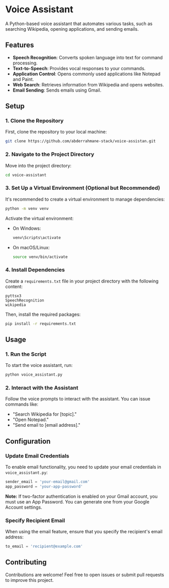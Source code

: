 # Voice Assistant

A Python-based voice assistant that automates various tasks, such as searching Wikipedia, opening applications, and sending emails.

## Features

- **Speech Recognition**: Converts spoken language into text for command processing.
- **Text-to-Speech**: Provides vocal responses to your commands.
- **Application Control**: Opens commonly used applications like Notepad and Paint.
- **Web Search**: Retrieves information from Wikipedia and opens websites.
- **Email Sending**: Sends emails using Gmail.

## Setup

### 1. Clone the Repository

First, clone the repository to your local machine:

```bash
git clone https://github.com/abderrahmane-stack/voice-assistan.git
```

### 2. Navigate to the Project Directory

Move into the project directory:

```bash
cd voice-assistant
```

### 3. Set Up a Virtual Environment (Optional but Recommended)

It's recommended to create a virtual environment to manage dependencies:

```bash
python -m venv venv
```

Activate the virtual environment:

- On Windows:
  ```bash
  venv\Scripts\activate
  ```
- On macOS/Linux:
  ```bash
  source venv/bin/activate
  ```

### 4. Install Dependencies

Create a `requirements.txt` file in your project directory with the following content:

```
pyttsx3
SpeechRecognition
wikipedia
```

Then, install the required packages:

```bash
pip install -r requirements.txt
```

## Usage

### 1. Run the Script

To start the voice assistant, run:

```bash
python voice_assistant.py
```

### 2. Interact with the Assistant

Follow the voice prompts to interact with the assistant. You can issue commands like:

- "Search Wikipedia for [topic]."
- "Open Notepad."
- "Send email to [email address]."

## Configuration

### Update Email Credentials

To enable email functionality, you need to update your email credentials in `voice_assistant.py`:

```python
sender_email = 'your-email@gmail.com'
app_password = 'your-app-password'
```

**Note:** If two-factor authentication is enabled on your Gmail account, you must use an App Password. You can generate one from your Google Account settings.

### Specify Recipient Email

When using the email feature, ensure that you specify the recipient's email address:

```python
to_email = 'recipient@example.com'
```

## Contributing

Contributions are welcome! Feel free to open issues or submit pull requests to improve this project.


